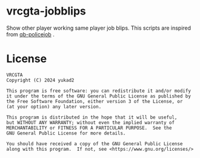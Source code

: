 # vrcgta-jobblips
Show other player working same player job blips.
This scripts are inspired from [qb-policejob](https://github.com/qbcore-framework/qb-policejob) .

# License

    VRCGTA
    Copyright (C) 2024 yukad2

    This program is free software: you can redistribute it and/or modify
    it under the terms of the GNU General Public License as published by
    the Free Software Foundation, either version 3 of the License, or
    (at your option) any later version.

    This program is distributed in the hope that it will be useful,
    but WITHOUT ANY WARRANTY; without even the implied warranty of
    MERCHANTABILITY or FITNESS FOR A PARTICULAR PURPOSE.  See the
    GNU General Public License for more details.

    You should have received a copy of the GNU General Public License
    along with this program.  If not, see <https://www.gnu.org/licenses/>
